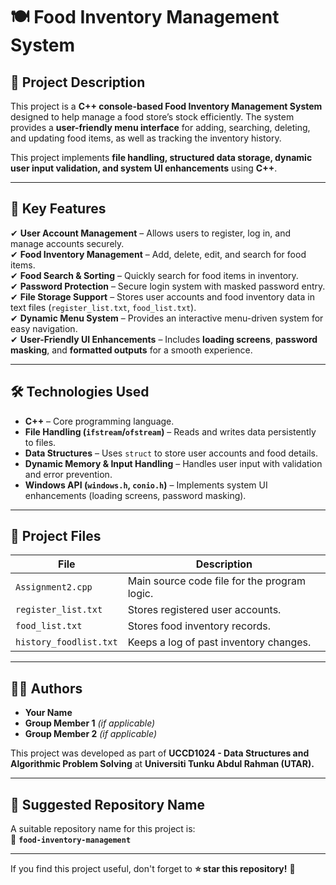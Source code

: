 # 🍽️ Food Inventory Management System

## 📌 Project Description
This project is a **C++ console-based Food Inventory Management System** designed to help manage a food store’s stock efficiently. The system provides a **user-friendly menu interface** for adding, searching, deleting, and updating food items, as well as tracking the inventory history.

This project implements **file handling, structured data storage, dynamic user input validation, and system UI enhancements** using **C++**.

---

## **🔑 Key Features**
✔ **User Account Management** – Allows users to register, log in, and manage accounts securely.  
✔ **Food Inventory Management** – Add, delete, edit, and search for food items.  
✔ **Food Search & Sorting** – Quickly search for food items in inventory.  
✔ **Password Protection** – Secure login system with masked password entry.  
✔ **File Storage Support** – Stores user accounts and food inventory data in text files (`register_list.txt`, `food_list.txt`).  
✔ **Dynamic Menu System** – Provides an interactive menu-driven system for easy navigation.  
✔ **User-Friendly UI Enhancements** – Includes **loading screens**, **password masking**, and **formatted outputs** for a smooth experience.  

---

## **🛠️ Technologies Used**
- **C++** – Core programming language.
- **File Handling (`ifstream`/`ofstream`)** – Reads and writes data persistently to files.
- **Data Structures** – Uses `struct` to store user accounts and food details.
- **Dynamic Memory & Input Handling** – Handles user input with validation and error prevention.
- **Windows API (`windows.h`, `conio.h`)** – Implements system UI enhancements (loading screens, password masking).

---

## **📂 Project Files**
| **File**             | **Description** |
|----------------------|----------------|
| `Assignment2.cpp`    | Main source code file for the program logic. |
| `register_list.txt`  | Stores registered user accounts. |
| `food_list.txt`      | Stores food inventory records. |
| `history_foodlist.txt` | Keeps a log of past inventory changes. |

---

## **👨‍💻 Authors**
- **Your Name**
- **Group Member 1** *(if applicable)*
- **Group Member 2** *(if applicable)*

This project was developed as part of **UCCD1024 - Data Structures and Algorithmic Problem Solving** at **Universiti Tunku Abdul Rahman (UTAR).**  

---

## **📌 Suggested Repository Name**
A suitable repository name for this project is:  
🔹 **`food-inventory-management`**  

---

If you find this project useful, don't forget to **⭐ star this repository!** 🚀  
